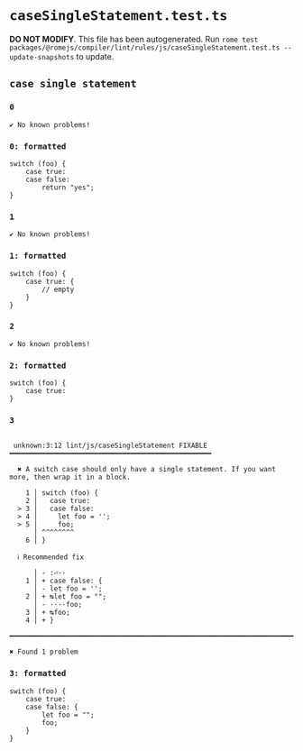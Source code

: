 # `caseSingleStatement.test.ts`

**DO NOT MODIFY**. This file has been autogenerated. Run `rome test packages/@romejs/compiler/lint/rules/js/caseSingleStatement.test.ts --update-snapshots` to update.

## `case single statement`

### `0`

```
✔ No known problems!

```

### `0: formatted`

```
switch (foo) {
	case true:
	case false:
		return "yes";
}

```

### `1`

```
✔ No known problems!

```

### `1: formatted`

```
switch (foo) {
	case true: {
		// empty
	}
}

```

### `2`

```
✔ No known problems!

```

### `2: formatted`

```
switch (foo) {
	case true:
}

```

### `3`

```

 unknown:3:12 lint/js/caseSingleStatement FIXABLE ━━━━━━━━━━━━━━━━━━━━━━━━━━━━━━━━━━━━━━━━━━━━━━━━━━

  ✖ A switch case should only have a single statement. If you want more, then wrap it in a block.

    1 │ switch (foo) {
    2 │   case true:
  > 3 │   case false:
  > 4 │     let foo = '';
  > 5 │     foo;
      │ ^^^^^^^^
    6 │ }

  ℹ Recommended fix

      │ - :⏎··  
    1 │ + case false: {
      │ - let foo = '';
    2 │ + ↹let foo = "";
      │ - ····foo;
    3 │ + ↹foo;
    4 │ + }

━━━━━━━━━━━━━━━━━━━━━━━━━━━━━━━━━━━━━━━━━━━━━━━━━━━━━━━━━━━━━━━━━━━━━━━━━━━━━━━━━━━━━━━━━━━━━━━━━━━━

✖ Found 1 problem

```

### `3: formatted`

```
switch (foo) {
	case true:
	case false: {
		let foo = "";
		foo;
	}
}

```

